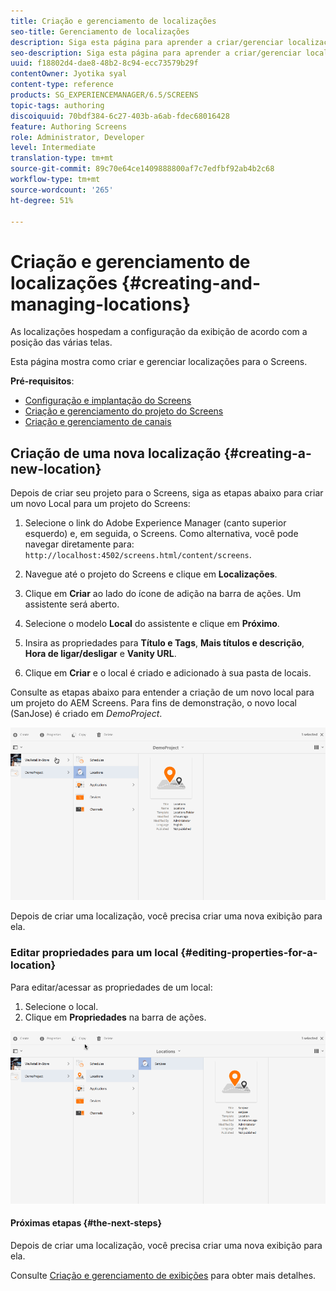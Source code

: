 ```yaml
---
title: Criação e gerenciamento de localizações
seo-title: Gerenciamento de localizações
description: Siga esta página para aprender a criar/gerenciar localizações.
seo-description: Siga esta página para aprender a criar/gerenciar localizações.
uuid: f18802d4-dae8-48b2-8c94-ecc73579b29f
contentOwner: Jyotika syal
content-type: reference
products: SG_EXPERIENCEMANAGER/6.5/SCREENS
topic-tags: authoring
discoiquuid: 70bdf384-6c27-403b-a6ab-fdec68016428
feature: Authoring Screens
role: Administrator, Developer
level: Intermediate
translation-type: tm+mt
source-git-commit: 89c70e64ce1409888800af7c7edfbf92ab4b2c68
workflow-type: tm+mt
source-wordcount: '265'
ht-degree: 51%

---
```



# Criação e gerenciamento de localizações {#creating-and-managing-locations}

As localizações hospedam a configuração da exibição de acordo com a posição das várias telas.

Esta página mostra como criar e gerenciar localizações para o Screens.

**Pré-requisitos**:

* [Configuração e implantação do Screens](configuring-screens-introduction.md)
* [Criação e gerenciamento do projeto do Screens](creating-a-screens-project.md)
* [Criação e gerenciamento de canais](managing-channels.md)

## Criação de uma nova localização {#creating-a-new-location}

Depois de criar seu projeto para o Screens, siga as etapas abaixo para criar um novo Local para um projeto do Screens:

1. Selecione o link do Adobe Experience Manager (canto superior esquerdo) e, em seguida, o Screens. Como alternativa, você pode navegar diretamente para: `http://localhost:4502/screens.html/content/screens`.
1. Navegue até o projeto do Screens e clique em **Localizações**.
1. Clique em **Criar** ao lado do ícone de adição na barra de ações. Um assistente será aberto.
1. Selecione o modelo **Local** do assistente e clique em **Próximo**.

1. Insira as propriedades para **Título e Tags**, **Mais títulos e descrição**, **Hora de ligar/desligar** e **Vanity URL**.

1. Clique em **Criar** e o local é criado e adicionado à sua pasta de locais.

Consulte as etapas abaixo para entender a criação de um novo local para um projeto do AEM Screens. Para fins de demonstração, o novo local (SanJose) é criado em *DemoProject*.

![player2](assets/player2.gif)

Depois de criar uma localização, você precisa criar uma nova exibição para ela.

### Editar propriedades para um local {#editing-properties-for-a-location}

Para editar/acessar as propriedades de um local:

1. Selecione o local.
1. Clique em **Propriedades** na barra de ações.

![player3](assets/player3.gif)

#### Próximas etapas {#the-next-steps}

Depois de criar uma localização, você precisa criar uma nova exibição para ela.

Consulte [Criação e gerenciamento de exibições](managing-displays.md) para obter mais detalhes.
